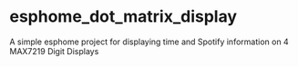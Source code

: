 # esphome_dot_matrix_display
A simple esphome project for displaying time and Spotify information on 4 MAX7219 Digit Displays
